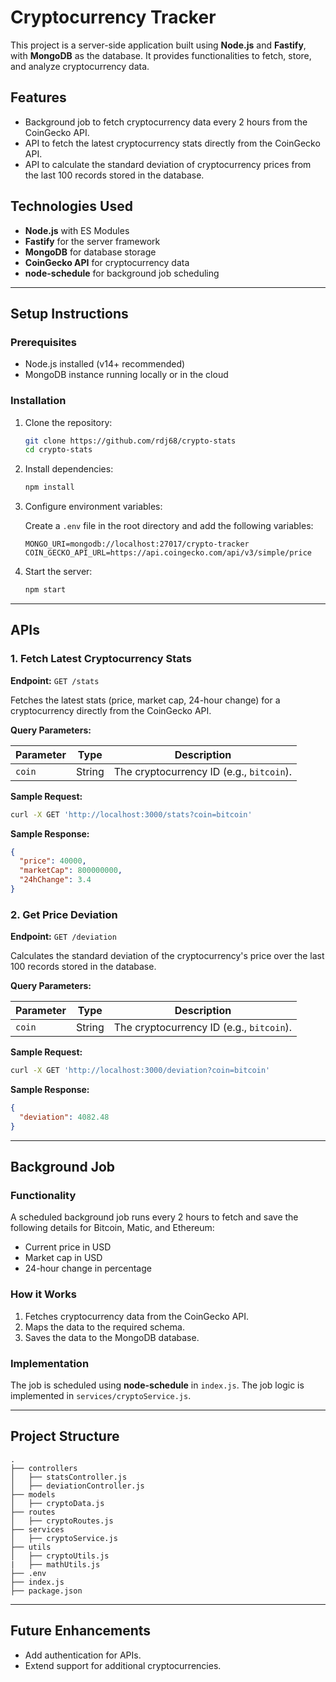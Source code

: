 # Cryptocurrency Tracker

This project is a server-side application built using **Node.js** and **Fastify**, with **MongoDB** as the database. It provides functionalities to fetch, store, and analyze cryptocurrency data.

## Features

- Background job to fetch cryptocurrency data every 2 hours from the CoinGecko API.
- API to fetch the latest cryptocurrency stats directly from the CoinGecko API.
- API to calculate the standard deviation of cryptocurrency prices from the last 100 records stored in the database.

## Technologies Used

- **Node.js** with ES Modules
- **Fastify** for the server framework
- **MongoDB** for database storage
- **CoinGecko API** for cryptocurrency data
- **node-schedule** for background job scheduling

---

## Setup Instructions

### Prerequisites

- Node.js installed (v14+ recommended)
- MongoDB instance running locally or in the cloud

### Installation

1. Clone the repository:

   ```bash
   git clone https://github.com/rdj68/crypto-stats
   cd crypto-stats
   ```

2. Install dependencies:

   ```bash
   npm install
   ```

3. Configure environment variables:

   Create a `.env` file in the root directory and add the following variables:

   ```env
   MONGO_URI=mongodb://localhost:27017/crypto-tracker
   COIN_GECKO_API_URL=https://api.coingecko.com/api/v3/simple/price
   ```

4. Start the server:

   ```bash
   npm start
   ```

---

## APIs

### 1. **Fetch Latest Cryptocurrency Stats**

**Endpoint:** `GET /stats`

Fetches the latest stats (price, market cap, 24-hour change) for a cryptocurrency directly from the CoinGecko API.

**Query Parameters:**

| Parameter | Type   | Description                              |
| --------- | ------ | ---------------------------------------- |
| `coin`    | String | The cryptocurrency ID (e.g., `bitcoin`). |

**Sample Request:**

```bash
curl -X GET 'http://localhost:3000/stats?coin=bitcoin'
```

**Sample Response:**

```json
{
  "price": 40000,
  "marketCap": 800000000,
  "24hChange": 3.4
}
```

### 2. **Get Price Deviation**

**Endpoint:** `GET /deviation`

Calculates the standard deviation of the cryptocurrency's price over the last 100 records stored in the database.

**Query Parameters:**

| Parameter | Type   | Description                              |
| --------- | ------ | ---------------------------------------- |
| `coin`    | String | The cryptocurrency ID (e.g., `bitcoin`). |

**Sample Request:**

```bash
curl -X GET 'http://localhost:3000/deviation?coin=bitcoin'
```

**Sample Response:**

```json
{
  "deviation": 4082.48
}
```

---

## Background Job

### Functionality

A scheduled background job runs every 2 hours to fetch and save the following details for Bitcoin, Matic, and Ethereum:

- Current price in USD
- Market cap in USD
- 24-hour change in percentage

### How it Works

1. Fetches cryptocurrency data from the CoinGecko API.
2. Maps the data to the required schema.
3. Saves the data to the MongoDB database.

### Implementation

The job is scheduled using **node-schedule** in `index.js`. The job logic is implemented in `services/cryptoService.js`.

---

## Project Structure

```plaintext
.
├── controllers
│   ├── statsController.js
│   ├── deviationController.js
├── models
│   ├── cryptoData.js
├── routes
│   ├── cryptoRoutes.js
├── services
│   ├── cryptoService.js
├── utils
│   ├── cryptoUtils.js
|   ├── mathUtils.js
├── .env
├── index.js
├── package.json
```

---

## Future Enhancements

- Add authentication for APIs.
- Extend support for additional cryptocurrencies.
